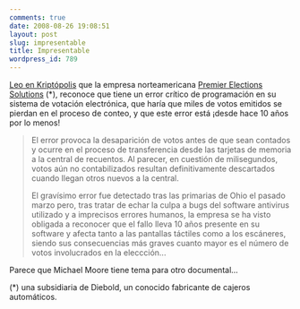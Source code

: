 ```yaml
---
comments: true
date: 2008-08-26 19:08:51
layout: post
slug: impresentable
title: Impresentable
wordpress_id: 789
---
```


[Leo en Kriptópolis](http://www.kriptopolis.org/error-critico-software-voto-electronico) que la empresa norteamericana [Premier Elections Solutions](http://www.premierelections.com/) (*), reconoce que tiene un error crítico de programación en su sistema de votación electrónica, que haría que miles de votos emitidos se pierdan en el proceso de conteo, y que este error está ¡desde hace 10 años por lo menos!


> El error provoca la desaparición de votos antes de que sean contados y ocurre en el proceso de transferencia desde las tarjetas de memoria a la central de recuentos. Al parecer, en cuestión de milisegundos, votos aún no contabilizados resultan definitivamente descartados cuando llegan otros nuevos a la central.
>
> El gravísimo error fue detectado tras las primarias de Ohio el pasado marzo pero, tras tratar de echar la culpa a bugs del software antivirus utilizado y a imprecisos errores humanos, la empresa se ha visto obligada a reconocer que el fallo lleva 10 años presente en su software y afecta tanto a las pantallas táctiles como a los escáneres, siendo sus consecuencias más graves cuanto mayor es el número de votos involucrados en la eleccción...


Parece que Michael Moore tiene tema para otro documental...



	
(*) una subsidiaria de Diebold, un conocido fabricante de cajeros automáticos.


